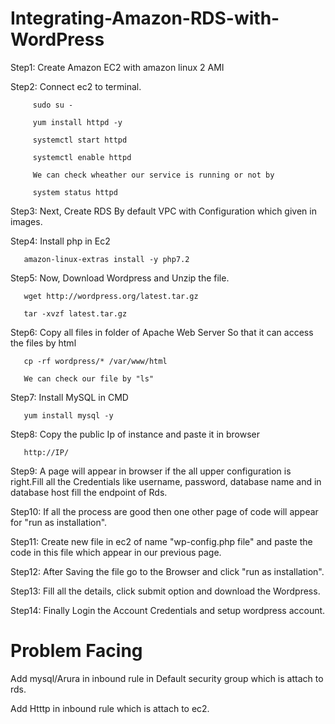 # Integrating-Amazon-RDS-with-WordPress

Step1: Create Amazon EC2 with amazon linux 2 AMI

Step2: Connect ec2 to terminal.

         sudo su -
 
         yum install httpd -y

         systemctl start httpd
 
         systemctl enable httpd
         
         We can check wheather our service is running or not by
         
         system status httpd
         
Step3: Next, Create RDS By default VPC with Configuration which given in images.

Step4: Install php in Ec2

       amazon-linux-extras install -y php7.2
       
Step5: Now, Download Wordpress and Unzip the file.

       wget http://wordpress.org/latest.tar.gz
       
       tar -xvzf latest.tar.gz
       
Step6: Copy all files in folder of Apache Web Server So that it can access the files by html
  
       cp -rf wordpress/* /var/www/html
       
       We can check our file by "ls"
       
Step7: Install MySQL in CMD
       
       yum install mysql -y
       
Step8: Copy the public Ip of instance and paste it in browser
    
       http://IP/
       
Step9: A page will appear in browser if the all upper configuration is right.Fill all the Credentials like username, password, database name and in database host fill the endpoint of Rds.

Step10: If all the process are good then one other page of code will appear for "run as installation".

Step11: Create new file in ec2 of name "wp-config.php file" and paste the code in this file which appear in our previous page.

Step12: After Saving the file go to the Browser and click "run as installation".

Step13: Fill all the details, click submit option and download the Wordpress.

Step14: Finally Login the Account Credentials and setup wordpress account.

# Problem Facing
 
 Add mysql/Arura in inbound rule in Default security group which is attach to rds.
 
 Add Htttp in inbound rule which is attach to ec2.

 

 
